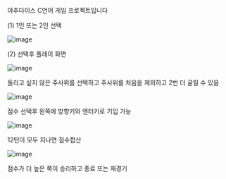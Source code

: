 야추다이스 C언어 게임 프로젝트입니다

(1) 1인 또는 2인 선택

![image](https://github.com/user-attachments/assets/a7c02b08-7a9e-47d8-b6ad-47a0ab8ecc1a)

(2) 선택후 플레이 화면 

![image](https://github.com/user-attachments/assets/2a743c26-7e16-450b-a40e-14102b1a2574)

돌리고 싶지 않은 주사위를 선택하고 주사위를 처음을 제외하고 2번 더 굴릴 수 있음

![image](https://github.com/user-attachments/assets/a09af834-e3d1-45db-96e1-0205a242a949)

점수 선택후 왼쪽에 방향키와 엔터키로 기입 가능

![image](https://github.com/user-attachments/assets/603306fe-7510-4421-a33c-caeac6716318)

12턴이 모두 지나면 점수합산

![image](https://github.com/user-attachments/assets/b5be77c1-c9d1-4990-be29-5bae304154a9)

점수가 더 높은 쪽이 승리하고 종료 또는 재경기
